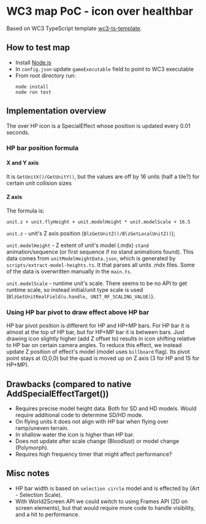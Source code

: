# WC3 map PoC - icon over healthbar

Based on WC3 TypeScript template [wc3-ts-template](https://cipherxof.github.io/w3ts/docs/getting-started).

## How to test map

* Install [Node.js](https://nodejs.org/en/download)
* In `config.json` update `gameExecutable` field to point to WC3 executable
* From root directory run:
    ```shell
    node install
    node run test
    ```

## Implementation overview

The over HP icon is a SpecialEffect whose position is updated every 0.01 seconds.

### HP bar position formula

#### X and Y axis

It is `GetUnitX()/GetUnitY()`, but the values are off by 16 units (half a tile?) for certain unit collision sizes

#### Z axis

The formula is:

`unit.z + unit.flyHeight + unit.modelHeight * unit.modelScale + 16.5`

`unit.z` - unit's Z axis position (`BlzGetUnitZ()/BlzGetLocalUnitZ()`);

`unit.modelHeight` - Z extent of unit's model (.mdx) `stand` animation/sequence (or first sequence if no stand
animations found).
This data comes from `unitModelHeightData.json`, which is generated by `scripts/extract-model-heights.ts`.
It that parses all units .mdx files.
Some of the data is overwritten manually in the `main.ts`.

`unit.modelScale` - runtime unit's scale. There seems to be no API to get runtime scale, so instead initial/unit type
scale is used (`BlzGetUnitRealField(u.handle, UNIT_RF_SCALING_VALUE)`).

### Using HP bar pivot to draw effect above HP bar

HP bar pivot position is different for HP and HP+MP bars.
For HP bar it is almost at the top of HP bar, but for HP+MP bar it is between bars.
Just drawing icon slightly higher (add Z offset to) results in icon shifting relative to HP bar
on certain camera angles.
To reduce this effect, we instead update Z position of effect's model (model uses `billboard` flag).
Its pivot point stays at (0,0,0) but the quad is moved up on Z axis (3 for HP and 15 for HP+MP).

## Drawbacks (compared to native AddSpecialEffectTarget())

* Requires precise model height data. Both for SD and HD models. Would require additional code to determine SD/HD mode.
* On flying units it does not align with HP bar when flying over ramp/uneven terrain.
* In shallow water the icon is higher than HP bar.
* Does not update after scale change (Bloodlust) or model change (Polymorph).
* Requires high frequency timer that might affect performance?

## Misc notes

* HP bar width is based on `selection circle` model and is effected by (Art - Selection Scale).
* With World2Screen API we could switch to using Frames API (2D on screen elements),
  but that would require more code to handle visibility, and a hit to performance.